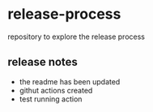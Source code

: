# release-process
repository to explore the release process

## release notes
- the readme has been updated
- githut actions created
- test running action
